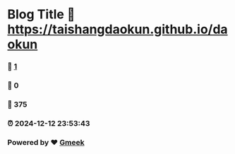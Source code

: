 # Blog Title :link: https://taishangdaokun.github.io/daokun 
### :page_facing_up: [1](https://taishangdaokun.github.io/daokun/tag.html) 
### :speech_balloon: 0 
### :hibiscus: 375 
### :alarm_clock: 2024-12-12 23:53:43 
### Powered by :heart: [Gmeek](https://github.com/Meekdai/Gmeek)
